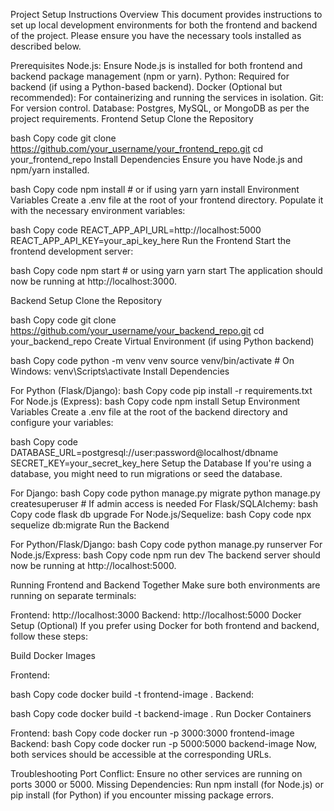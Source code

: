 Project Setup Instructions Overview This document provides instructions
to set up local development environments for both the frontend and
backend of the project. Please ensure you have the necessary tools
installed as described below.

Prerequisites Node.js: Ensure Node.js is installed for both frontend and
backend package management (npm or yarn). Python: Required for backend
(if using a Python-based backend). Docker (Optional but recommended):
For containerizing and running the services in isolation. Git: For
version control. Database: Postgres, MySQL, or MongoDB as per the
project requirements. Frontend Setup Clone the Repository

bash Copy code git clone
https://github.com/your_username/your_frontend_repo.git cd
your_frontend_repo Install Dependencies Ensure you have Node.js and
npm/yarn installed.

bash Copy code npm install \# or if using yarn yarn install Environment
Variables Create a .env file at the root of your frontend directory.
Populate it with the necessary environment variables:

bash Copy code REACT_APP_API_URL=http://localhost:5000
REACT_APP_API_KEY=your_api_key_here Run the Frontend Start the frontend
development server:

bash Copy code npm start \# or using yarn yarn start The application
should now be running at http://localhost:3000.

Backend Setup Clone the Repository

bash Copy code git clone
https://github.com/your_username/your_backend_repo.git cd
your_backend_repo Create Virtual Environment (if using Python backend)

bash Copy code python -m venv venv source venv/bin/activate \# On
Windows: venv\\Scripts\\activate Install Dependencies

For Python (Flask/Django): bash Copy code pip install -r
requirements.txt For Node.js (Express): bash Copy code npm install Setup
Environment Variables Create a .env file at the root of the backend
directory and configure your variables:

bash Copy code DATABASE_URL=postgresql://user:password@localhost/dbname
SECRET_KEY=your_secret_key_here Setup the Database If you're using a
database, you might need to run migrations or seed the database.

For Django: bash Copy code python manage.py migrate python manage.py
createsuperuser \# If admin access is needed For Flask/SQLAlchemy: bash
Copy code flask db upgrade For Node.js/Sequelize: bash Copy code npx
sequelize db:migrate Run the Backend

For Python/Flask/Django: bash Copy code python manage.py runserver For
Node.js/Express: bash Copy code npm run dev The backend server should
now be running at http://localhost:5000.

Running Frontend and Backend Together Make sure both environments are
running on separate terminals:

Frontend: http://localhost:3000 Backend: http://localhost:5000 Docker
Setup (Optional) If you prefer using Docker for both frontend and
backend, follow these steps:

Build Docker Images

Frontend:

bash Copy code docker build -t frontend-image . Backend:

bash Copy code docker build -t backend-image . Run Docker Containers

Frontend: bash Copy code docker run -p 3000:3000 frontend-image Backend:
bash Copy code docker run -p 5000:5000 backend-image Now, both services
should be accessible at the corresponding URLs.

Troubleshooting Port Conflict: Ensure no other services are running on
ports 3000 or 5000. Missing Dependencies: Run npm install (for Node.js)
or pip install (for Python) if you encounter missing package errors.
